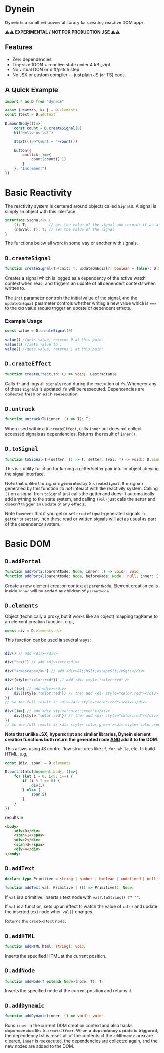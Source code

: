 # Dynein

Dynein is a small yet powerful library for creating reactive DOM apps.

**⚠️⚠️ EXPERIMENTAL / NOT FOR PRODUCTION USE ⚠️⚠️**

## Features

 * Zero dependencies
 * Tiny size (DOM + reactive state under 4 kB gzip)
 * No virtual DOM or diff/patch step
 * No JSX or custom compiler -- just plain JS (or TS) code.

## A Quick Example

```javascript
import * as D from "dynein"

const { button, h1 } = D.elements
const $text = D.addText

D.mountBody(()=>{
	const count = D.createSignal(0)
	h1("Hello World!")

	$text(()=>"Count = "+count())

	button({
		onclick:()=>{
			count(count()+1)
		}
	}, "Increment")
})

```
# Basic Reactivity

The reactivity system is centered around objects called `Signal`s. A signal is simply an object with this interface:

```ts
interface Signal<T> {
    (): T;          // get the value of the signal and records it as a dependency of whatever reactive context we're in
    (newVal: T): T; // set the value of the signal
}
```

The functions below all work in some way or another with signals.

## `D.createSignal`

```ts
function createSignal<T>(init: T, updateOnEqual?: boolean = false): D.Signal<T>;
```

Creates a signal which is logged as a dependency of the active watch context when read, and triggers an update of all dependent contexts when written to.

The `init` parameter controls the initial value of the signal, and the `updateOnEqual` parameter controls whether writing a new value which is `===` to the old value should trigger an update of dependent effects.

### Example Usage

```ts
const value = D.createSignal(0)

value() //gets value, returns 0 at this point
value(1) //sets value to 1
value() //gets value, returns 1 at this point
```

## `D.createEffect`

```ts
function createEffect(fn: () => void): Destructable
```

Calls `fn` and logs all `signal`s read during the execution of `fn`. Whenever any of these `signal`s is updated, `fn` will be reexecuted. Dependencies are collected fresh on each reexecution.

## `D.untrack`

```ts
function untrack<T>(inner: () => T): T;
```

When used within a `D.createEffect`, calls `inner` but does not collect accessed signals as dependencies. Returns the result of `inner()`.

## `D.toSignal`

```ts
function toSignal<T>(getter: () => T, setter: (val: T) => void): D.Signal<T>;
```

This is a utility function for turning a getter/setter pair into an object obeying the signal interface.

Note that unlike the signals generated by `D.createSignal`, the signals generated by this function do *not* interact with the reactivity system. Calling `()` on a signal from `toSignal` just calls the getter and doesn't automatically add anything to the state system, and calling `(val)` just calls the setter and doesn't trigger an update of any effects.

Note however that if you get or set `createSignal`-generated signals in `getter` or `setter`, then these read or written signals will act as usual as part of the dependency system.

# Basic DOM

## `D.addPortal`

```ts
function addPortal(parentNode: Node, inner: () => void): void
function addPortal(parentNode: Node, beforeNode: Node | null, inner: () => void): void
```

Create a new element creation context at `parentNode`. Element creation calls inside `inner` will be added as children of `parentNode`.

## `D.elements`

Object (technically a proxy, but it works like an object) mapping tagName to an element creation function. e.g.,

```ts
const div = D.elements.div
```

This function can be used in several ways:

```ts

div() // add <div></div>

div("text") // add <div>text</div>

div("<b>escape</b>") // add <div>&lt;b&lt;escape&lt;/b&gt;</div>

div({style:"color:red"}) // add <div style="color:red" />

div(()=>{ // add <div></div>
	div({style:"color:red"}) // then add <div style="color:red"></div> inside
})
// So the full result is <div><div style="color:red"></div></div>

div(()=>{ // add <div style="color:green"></div>
	div({style:"color:red"}) // then add <div style="color:red"></div> inside
})
// So the full result is <div style="color:green"><div style="color:red"></div></div>
```

**Note that unlike JSX, hyperscript and similar libraries, Dynein element creation functions both return the generated node <u>AND</u> add it to the DOM**.

This allows using JS control flow structures like `if`, `for`, `while`, etc. to build HTML. e.g,

```ts
const {div, span} = D.elements

D.portalInto(document.body, ()=>{
	for (let i = 0; i<5; i++) {
		if (i % 2 == 0) {
			div(i)
		} else {
			span(i)
		}
	}
})
```

results in

```html
<body>
	<div>0</div>
	<span>1</span>
	<div>2</div>
	<span>3</span>
	<div>4</div>
</body>
```

## `D.addText`

```ts
declare type Primitive = string | number | boolean | undefined | null;

function addText(val: Primitive | (() => Primitive)): Node;
```

If `val` is a primitive, inserts a text node with `val?.toString() ?? ""`.

If `val` is a function, sets up an effect to watch the value of `val()` and update the inserted text node when `val()` changes.

Returns the created text node.

## `D.addHTML`

```ts
function addHTML(html: string): void;
```

Inserts the specified HTML at the current position.

## `D.addNode`

```ts
function addNode<T extends Node>(node: T): T;
```

Inserts the specified node at the current position and returns it.

## `D.addDynamic`

```ts
function addDynamic(inner: () => void): void;
```

Runs `inner` in the current DOM creation context and also tracks dependencies like `D.createEffect`. When a dependency update is triggered, the dependency list is reset, all of the contents of the `addDynamic` area are cleared, `inner` is reexecuted, the dependencies are collected again, and the new nodes are added to the DOM.

